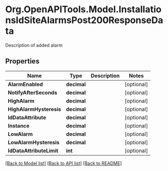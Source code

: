 # Org.OpenAPITools.Model.InstallationsIdSiteAlarmsPost200ResponseData
Description of added alarm

## Properties

Name | Type | Description | Notes
------------ | ------------- | ------------- | -------------
**AlarmEnabled** | **decimal** |  | [optional] 
**NotifyAfterSeconds** | **decimal** |  | [optional] 
**HighAlarm** | **decimal** |  | [optional] 
**HighAlarmHysteresis** | **decimal** |  | [optional] 
**IdDataAttribute** | **decimal** |  | [optional] 
**Instance** | **decimal** |  | [optional] 
**LowAlarm** | **decimal** |  | [optional] 
**LowAlarmHysteresis** | **decimal** |  | [optional] 
**IdDataAttributeLimit** | **int** |  | [optional] 

[[Back to Model list]](../../README.md#documentation-for-models) [[Back to API list]](../../README.md#documentation-for-api-endpoints) [[Back to README]](../../README.md)

